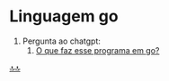 <div class="header" id="myHeader">
  <div class="navbar" w3-include-html="/menu.inc"> </div>
</div>
<div class="title"><script> document.write(document.title);</script></div>  
<main>
<!-- markdownlint-disable-next-line -->
<span id="topo"><span>

# Linguagem go

1. Pergunta ao chatgpt:
   1. [O que faz esse programa em go?](https://chatgpt.com/share/66e6d28c-b020-8004-a441-ec2d99cbd81b)

</main>

[🔝🔝](#topo "Retorna ao topo")

